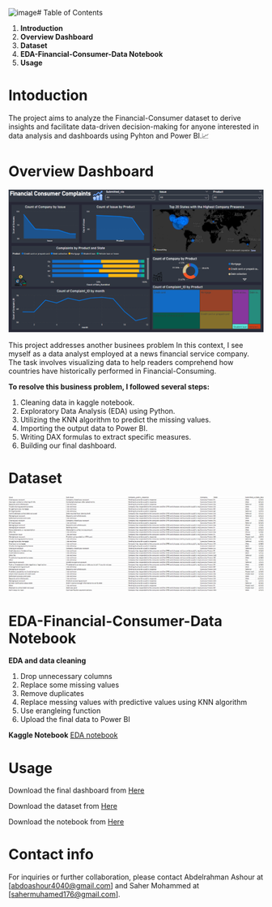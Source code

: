 ![image](https://github.com/sahermuhamed1/Financial-Consumer-Data/assets/123556453/a92ec741-b025-4a90-8780-3eaad4c96bff)# Table of Contents
1. **Introduction**
2. **Overview Dashboard**
4. **Dataset**
5. **EDA-Financial-Consumer-Data Notebook**
6. **Usage**

# Intoduction
The project aims to analyze the Financial-Consumer dataset to derive insights and facilitate data-driven decision-making for anyone interested in data analysis and dashboards using Pyhton and Power BI.📈

# Overview Dashboard
![Dashboard](Dashboard0.png)

This project addresses another businees problem In this context, I see myself as a data analyst employed at a news financial service company. The task involves visualizing data to help readers comprehend how countries have historically performed in Financial-Consuming.

**To resolve this business problem, I followed several steps:**

1. Cleaning data in kaggle notebook.
2. Exploratory Data Analysis (EDA) using Python.
3. Utilizing the KNN algorithm to predict the missing values.
4. Importing the output data to Power BI.
5. Writing DAX formulas to extract specific measures.
6. Building our final dashboard.


# Dataset
![Dataset](dataset.png)


# EDA-Financial-Consumer-Data Notebook

**EDA and data cleaning**
1. Drop unnecessary columns
2. Replace some missing values
3. Remove duplicates
4. Replace messing values with predictive values using KNN algorithm
5. Use erangleing function
6. Upload the final data to Power BI

**Kaggle Notebook**
[EDA notebook](https://github.com/sahermuhamed1/Financial-Consumer-Data/blob/main/eda-financial-consumer-data.ipynb)

# Usage
Download the final dashboard from [Here](https://github.com/sahermuhamed1/Financial-Consumer-Data/blob/main/FInancial%20consumer%20project.pbix)

Download the dataset from [Here](https://github.com/sahermuhamed1/Financial-Consumer-Data/blob/main/Financial_Consumer_data111.csv)

Download the notebook from [Here](https://github.com/sahermuhamed1/Financial-Consumer-Data/blob/main/eda-financial-consumer-data.ipynb)

# Contact info
For inquiries or further collaboration, please contact Abdelrahman Ashour at [abdoashour4040@gmail.com] and Saher Mohammed at [sahermuhamed176@gmail.com].

